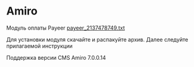 Amiro
======
Модуль оплаты Payeer
[payeer_2137478749.txt](https://github.com/user-attachments/files/17229353/payeer_2137478749.txt)

Для установки модуля скачайте и распакуйте архив.
Далее следуйте прилагаемой инструкции

Поддержка версии CMS Amiro 7.0.0.14
